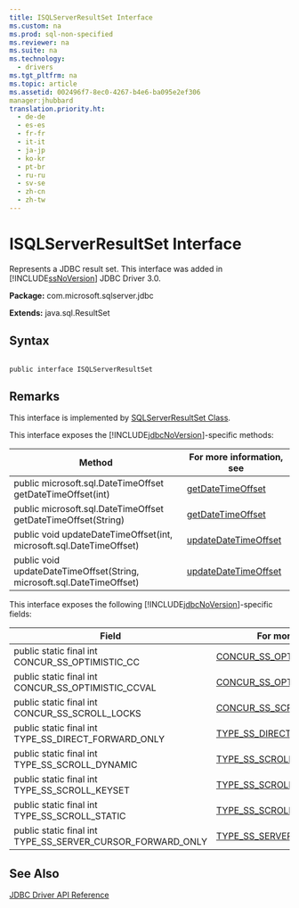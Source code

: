 ```yaml
---
title: ISQLServerResultSet Interface
ms.custom: na
ms.prod: sql-non-specified
ms.reviewer: na
ms.suite: na
ms.technology: 
  - drivers
ms.tgt_pltfrm: na
ms.topic: article
ms.assetid: 002496f7-8ec0-4267-b4e6-ba095e2ef306
manager:jhubbard
translation.priority.ht: 
  - de-de
  - es-es
  - fr-fr
  - it-it
  - ja-jp
  - ko-kr
  - pt-br
  - ru-ru
  - sv-se
  - zh-cn
  - zh-tw
---
```

# ISQLServerResultSet Interface
  Represents a JDBC result set. This interface was added in [!INCLUDE[ssNoVersion](../content/includes/ssNoVersion_md.md)] JDBC Driver 3.0.  
  
 **Package:** com.microsoft.sqlserver.jdbc  
  
 **Extends:** java.sql.ResultSet  
  
## Syntax  
  
```  
  
public interface ISQLServerResultSet  
```  
  
## Remarks  
 This interface is implemented by [SQLServerResultSet Class](../content/SQLServerResultSet-Class.md).  
  
 This interface exposes the [!INCLUDE[jdbcNoVersion](../content/includes/jdbcNoVersion_md.md)]\-specific methods:  
  
|Method|For more information, see|  
|------------|-------------------------------|  
|public microsoft.sql.DateTimeOffset getDateTimeOffset\(int\)|[getDateTimeOffset](../content/getDateTimeOffset-int---SQLServerResultSet-.md)|  
|public microsoft.sql.DateTimeOffset getDateTimeOffset\(String\)|[getDateTimeOffset](../content/getDateTimeOffset-java.lang.string---SQLServerResultSet-.md)|  
|public void updateDateTimeOffset\(int, microsoft.sql.DateTimeOffset\)|[updateDateTimeOffset](../content/updateDateTimeOffset-int--microsoft.sql.DateTimeOffset---SQLServerResultSet-.md)|  
|public void updateDateTimeOffset\(String, microsoft.sql.DateTimeOffset\)|[updateDateTimeOffset](../content/updateDateTimeOffset-string--microsoft.sql.DateTimeOffset---SQLServerResultSet-.md)|  
  
 This interface exposes the following [!INCLUDE[jdbcNoVersion](../content/includes/jdbcNoVersion_md.md)]\-specific fields:  
  
|Field|For more information, see|  
|-----------|-------------------------------|  
|public static final int CONCUR\_SS\_OPTIMISTIC\_CC|[CONCUR\_SS\_OPTIMISTIC\_CC](../content/CONCUR_SS_OPTIMISTIC_CC-Field--SQLServerResultSet-.md)|  
|public static final int CONCUR\_SS\_OPTIMISTIC\_CCVAL|[CONCUR\_SS\_OPTIMISTIC\_CCVAL](../content/CONCUR_SS_OPTIMISTIC_CCVAL-Field--SQLServerResultSet-.md)|  
|public static final int CONCUR\_SS\_SCROLL\_LOCKS|[CONCUR\_SS\_SCROLL\_LOCKS](../content/CONCUR_SS_SCROLL_LOCKS-Field--SQLServerResultSet-.md)|  
|public static final int TYPE\_SS\_DIRECT\_FORWARD\_ONLY|[TYPE\_SS\_DIRECT\_FORWARD\_ONLY](../content/TYPE_SS_DIRECT_FORWARD_ONLY-Field--SQLServerResultSet-.md)|  
|public static final int TYPE\_SS\_SCROLL\_DYNAMIC|[TYPE\_SS\_SCROLL\_DYNAMIC](../content/TYPE_SS_SCROLL_DYNAMIC-Field--SQLServerResultSet-.md)|  
|public static final int TYPE\_SS\_SCROLL\_KEYSET|[TYPE\_SS\_SCROLL\_KEYSET](../content/TYPE_SS_SCROLL_KEYSET-Field--SQLServerResultSet-.md)|  
|public static final int TYPE\_SS\_SCROLL\_STATIC|[TYPE\_SS\_SCROLL\_STATIC](../content/TYPE_SS_SCROLL_STATIC-Field--SQLServerResultSet-.md)|  
|public static final int TYPE\_SS\_SERVER\_CURSOR\_FORWARD\_ONLY|[TYPE\_SS\_SERVER\_CURSOR\_FORWARD\_ONLY](../content/TYPE_SS_SERVER_CURSOR_FORWARD_ONLY-Field--SQLServerResultSet-.md)|  
  
## See Also  
 [JDBC Driver API Reference](../content/JDBC-Driver-API-Reference.md)  
  
  